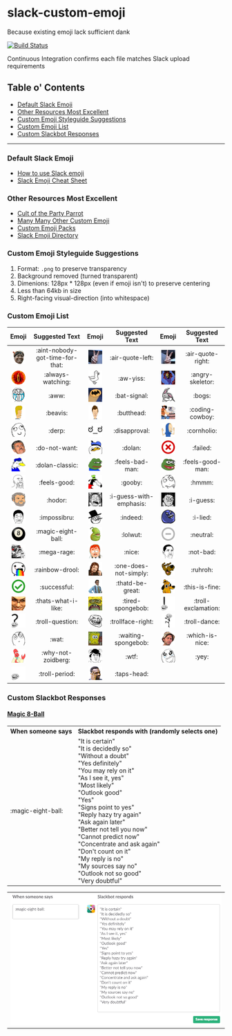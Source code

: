# slack-custom-emoji
Because existing emoji lack sufficient dank

[![Build Status](https://semaphoreci.com/api/v1/rolandburrows/slack-custom-emoji/branches/master/shields_badge.svg)](https://semaphoreci.com/rolandburrows/slack-custom-emoji)

Continuous Integration confirms each file matches Slack upload requirements


## Table o' Contents
- [Default Slack Emoji](#default-slack-emoji)
- [Other Resources Most Excellent](#other-resources-most-excellent)
- [Custom Emoji Styleguide Suggestions](custom-emoji-styleguide-suggestions)
- [Custom Emoji List](#custom-emoji-list)
- [Custom Slackbot Responses](#custom-slackbot-responses)

-----

### Default Slack Emoji
- [How to use Slack emoji](https://get.slack.help/hc/en-us/articles/202931348-Emoji-and-emoticons)
- [Slack Emoji Cheat Sheet](https://www.webpagefx.com/tools/emoji-cheat-sheet/)

### Other Resources Most Excellent
- [Cult of the Party Parrot](http://cultofthepartyparrot.com/)
- [Many Many Other Custom Emoji](https://slackmojis.com/)
- [Custom Emoji Packs](http://www.emojipacks.com/)
- [Slack Emoji Directory](http://www.slackemoji.com/)

### Custom Emoji Styleguide Suggestions
1. Format: `.png` to preserve transparency
2. Background removed (turned transparent)
3. Dimenions: 128px * 128px (even if emoji isn't) to preserve centering
4. Less than 64kb in size
5. Right-facing visual-direction (into whitespace)

### Custom Emoji List

| Emoji | Suggested Text | Emoji | Suggested Text | Emoji | Suggested Text |
|:-----:|:--------------:|:-----:|:--------------:|:-----:|:--------------:|
| <img src="custom_emoji/aint-nobody-got-time-for-that.png" width="32" height="32"/> | :aint-nobody-got-time-for-that: | <img src="custom_emoji/air-quote-left.gif" width="32" height="32"/> | :air-quote-left: | <img src="custom_emoji/air-quote-right.gif" width="32" height="32"/> | :air-quote-right: |
| <img src="custom_emoji/always-watching.png" width="32" height="32"/> | :always-watching: | <img src="custom_emoji/aw-yiss.png" width="32" height="32"/> | :aw-yiss: | <img src="custom_emoji/angry-skeletor.gif" width="32" height="32"/> | :angry-skeletor: |
| <img src="custom_emoji/aww.png" width="32" height="32"/> | :aww: | <img src="custom_emoji/bat-signal.png" width="32" height="32"/> | :bat-signal: | <img src="custom_emoji/bogs.png" width="32" height="32"/> | :bogs: |
| <img src="custom_emoji/beavis.png" width="32" height="32"/> | :beavis: | <img src="custom_emoji/butthead.png" width="32" height="32"/> | :butthead: | <img src="custom_emoji/coding-cowboy.gif" width="32" height="32"/> | :coding-cowboy: |
| <img src="custom_emoji/derp.png" width="32" height="32"/> | :derp: | <img src="custom_emoji/disapproval.png" width="32" height="32"/> | :disapproval: | <img src="custom_emoji/cornholio.png" width="32" height="32"/> | :cornholio: |
| <img src="custom_emoji/do-not-want.png" width="32" height="32"/> | :do-not-want: | <img src="custom_emoji/dolan.png" width="32" height="32"/> | :dolan: | <img src="custom_emoji/failed.png" width="32" height="32"/> | :failed: |
| <img src="custom_emoji/dolan-classic.png" width="32" height="32"/> | :dolan-classic: | <img src="custom_emoji/feels-bad-man.png" width="32" height="32"/> | :feels-bad-man: | <img src="custom_emoji/feels-good-man.png" width="32" height="32"/> | :feels-good-man: |
| <img src="custom_emoji/feels-good.png" width="32" height="32"/> | :feels-good: | <img src="custom_emoji/gooby.png" width="32" height="32"/> | :gooby: | <img src="custom_emoji/hmmm.png" width="32" height="32"/> | :hmmm: |
| <img src="custom_emoji/hodor.png" width="32" height="32"/> | :hodor: | <img src="custom_emoji/i-guess-with-emphasis.png" width="32" height="32"/> | :i-guess-with-emphasis: | <img src="custom_emoji/i-guess.png" width="32" height="32"/> | :i-guess: |
| <img src="custom_emoji/impossibru.png" width="32" height="32"/> | :impossibru: | <img src="custom_emoji/indeed.png" width="32" height="32"/> | :indeed: | <img src="custom_emoji/i-lied.png" width="32" height="32"/> | :i-lied: |
| <img src="custom_emoji/magic-eight-ball.png" width="32" height="32"/> | :magic-eight-ball: | <img src="custom_emoji/lolwut.png" width="32" height="32"/> | :lolwut: | <img src="custom_emoji/neutral.png" width="32" height="32"/> | :neutral: |
| <img src="custom_emoji/mega-rage.png" width="32" height="32"/> | :mega-rage: | <img src="custom_emoji/nice.png" width="32" height="32"/> | :nice: | <img src="custom_emoji/not-bad.png" width="32" height="32"/> | :not-bad: |
| <img src="custom_emoji/rainbow-drool.png" width="32" height="32"/> | :rainbow-drool: | <img src="custom_emoji/one-does-not-simply.png" width="32" height="32"/> | :one-does-not-simply: | <img src="custom_emoji/ruhroh.png" width="32" height="32"/> | :ruhroh: |
| <img src="custom_emoji/successful.png" width="32" height="32"/> | :successful: | <img src="custom_emoji/thatd-be-great.png" width="32" height="32"/> | :thatd-be-great: | <img src="custom_emoji/this-is-fine.png" width="32" height="32"/> | :this-is-fine: |
| <img src="custom_emoji/thats-what-i-like.png" width="32" height="32"/> | :thats-what-i-like: | <img src="custom_emoji/tired-spongebob.png" width="32" height="32"/> | :tired-spongebob: | <img src="custom_emoji/troll-exclamation.png" width="32" height="32"/> | :troll-exclamation: |
| <img src="custom_emoji/troll-question.png" width="32" height="32"/> | :troll-question: | <img src="custom_emoji/trollface-right.png" width="32" height="32"/> | :trollface-right: | <img src="custom_emoji/troll-dance.gif" width="32" height="32"/> | :troll-dance: |
| <img src="custom_emoji/wat.png" width="32" height="32"/> | :wat: | <img src="custom_emoji/waiting-spongebob.gif" width="32" height="32"/> | :waiting-spongebob: | <img src="custom_emoji/which-is-nice.png" width="32" height="32"/> | :which-is-nice: |
| <img src="custom_emoji/why-not-zoidberg.png" width="32" height="32"/> | :why-not-zoidberg: | <img src="custom_emoji/wtf.png" width="32" height="32"/> | :wtf: | <img src="custom_emoji/yey.png" width="32" height="32"/> | :yey: |
| <img src="custom_emoji/troll-period.png" width="32" height="32"/> | :troll-period: | <img src="custom_emoji/taps-head.png" width="32" height="32"/> | :taps-head: |


### Custom Slackbot Responses

#### [Magic 8-Ball](https://en.wikipedia.org/wiki/Magic_8-Ball)

<table style="width:100%">
  <tr>
    <th>When someone says</th>
    <th>Slackbot responds with (randomly selects one)</th>
  </tr>
  <tr>
    <td>:magic-eight-ball:</td>
    <td>"It is certain"<br>
        "It is decidedly so"<br>
        "Without a doubt"<br>
        "Yes definitely"<br>
        "You may rely on it"<br>
        "As I see it, yes"<br>
        "Most likely"<br>
        "Outlook good"<br>
        "Yes"<br>
        "Signs point to yes"<br>
        "Reply hazy try again"<br>
        "Ask again later"<br>
        "Better not tell you now"<br>
        "Cannot predict now"<br>
        "Concentrate and ask again"<br>
        "Don't count on it"<br>
        "My reply is no"<br>
        "My sources say no"<br>
        "Outlook not so good"<br>
        "Very doubtful"
    </td>
  </tr>
</table>
<table>
  <tr>
    <td>
      <img src="slackbot_responses/magic-eight-ball-response.png" width="514"/>
    </td>
  </tr>
</table>
